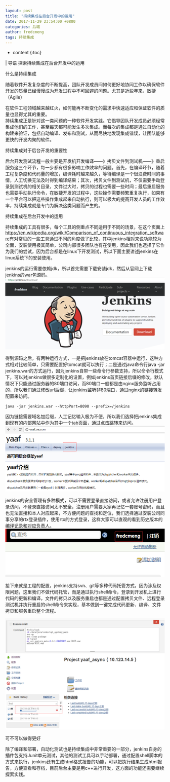```yaml
---
layout: post
title: "持续集成在后台开发中的运用"
date: 2017-11-29 23:54:00 +0800
categories: 后端
author: fredcmeng
tags: 持续集成
---
```


* content
{:toc}

| 导语 探索持续集成在后台开发中的运用

什么是持续集成

随着软件开发复杂度的不断提高，团队开发成员间如何更好地协同工作以确保软件开发的质量已经慢慢成为开发过程中不可回避的问题。尤其是近些年来，敏捷（Agile）
<!--more-->
在软件工程领域越来越红火，如何能再不断变化的需求中快速适应和保证软件的质量也显得尤其的重要。  
持续集成正是针对这一类问题的一种软件开发实践。它倡导团队开发成员必须经常集成他们的工作，甚至每天都可能发生多次集成。而每次的集成都是通过自动化的构建来验证，包括自动编译、发布和测试，从而尽快地发现集成错误，让团队能够更快的开发内聚的软件。

持续集成对于后台开发的重要性

后台开发测试流程一般主要是开发机开发编译——》拷贝文件到测试机——》重启服务这三个环节，每一步都有很多影响工作效率的问题。首先，在编译环节，随着工程复杂度和代码量的增加，编译耗时越来越久，等待编译是一个很浪费时间的事情，人工切换无法及时得到编译结果；其次，拷贝文件到测试机，不仅需要手动登录到测试机的相关目录，文件过大时，拷贝的过程也需要一些时间；最后重启服务也需要手动执行命令，在敏捷开发的过程中，这些操作需要频繁重复执行，如果有一个平台可以把这些操作集成起来自动执行，则可以极大的提高开发人员的工作效率，持续集成就是专门为解决这类问题而产生的。

持续集成在后台开发中的运用

持续集成的工具有很多，每个工具的侧重点不同适用于不同的场景，在这个页面上<https://en.wikipedia.org/wiki/Comparison_of_continuous_integration_software>有对常见的一些工具通过不同的角度做了比较，其中jenkins相对来说功能较为全面，安装使用极其简单，公司内部很多团队也有在使用，因此我们也选择了它作为我们的尝试，因为后台都是在linux下开发测试，所以下面主要讲述jenkins在linux系统下的安装使用。

jenkins的运行需要依赖jdk，所以首先需要下载安装jdk，然后从官网上下载jenkins的war包源码。![](/image/chi_xu_ji_cheng_zai_hou_tai_kai_fa_zhong_de_yun_yong/9b5bf2ff11acb58c7a3414674aab01faccd7d333159614b1729b1db6bba21ec0)

得到源码之后，有两种运行方式，一是把jenkins放在tomcat容器中运行，这种方式相对比较简单，只需要配置好tomcat就可以执行；二是通过java命令行java
-jar
jenkins.war的方式运行，因为jenkins自带一些命令行参数支持，所以命令行模式下，可以对jenkins做很多定制化的设置，例如jenkins首页链接后缀的修改，默认情况下只能通过服务器的80端口访问，而80端口一般都是由nginx服务监听占用的，所以我们通过修改url后缀，让jenkins监听非80端口，通过nginx的链接转发配置来访问。

    
    
    java -jar jenkins.war --httpPort=8090 --prefix=/jenkins

因为链接需要域名加后缀，人工记忆输入极为不便，所以我们选择把jenkins集成到现有的内部网站中作为其中一个tab页面，通过点击跳转来访问。![](/image/chi_xu_ji_cheng_zai_hou_tai_kai_fa_zhong_de_yun_yong/733931fad072d17245117cde6f3b767ad9ec3ad94032da44a298db9e54daf369)

jenkins的安全管理有多种模式，可以不需要登录直接访问，或者允许注册用户登录访问，不登录直接访问太不安全，注册用户需要大家再记忆一套账号密码，而且也无法直接和本人对应起来，不方便问题的查找和定位，我们选择通过安装公司同事分享的rtx登录插件，使用rtx的方式登录，这样大家可以直观的看到历史版本的编译记录和对应负责人。![](/image/chi_xu_ji_cheng_zai_hou_tai_kai_fa_zhong_de_yun_yong/f865dac27d22a99acef23160a900c2a243a7a7b2380dca712507f4b988d86dbd)

接下来就是工程的配置，jenkins支持svn、git等多种代码托管方式，因为涉及权限问题，这里我们不做代码托管，而是通过执行shell命令，登录到开发机上进行代码的更新和编译，文件的拷贝以及服务重启也都是通过配置拷贝文件、远程登录测试机并执行重启的shell命令来实现，基本做到一键完成代码更新、编译、文件拷贝和服务重启整个流程。

![](/image/chi_xu_ji_cheng_zai_hou_tai_kai_fa_zhong_de_yun_yong/fbd0be4eb6f02708f1daaf47a84f557e6aca91971d17d757ba94435c8b570cc2)![](/image/chi_xu_ji_cheng_zai_hou_tai_kai_fa_zhong_de_yun_yong/62d270041c0537db9e59d87020fe25bf89af1cd454cdddef8d74a143325fb213)

可不可以做得更好

除了编译和部署，自动化测试也是持续集成中非常重要的一部分，jenkins自身的插件包支持Junit单元测试，其他的测试工具可以手动部署，通过配置shell脚本的方式来执行，jenkins还有生成html格式报告的功能，可以把执行结果生成html报告，方便查看和存档，目前后台主要是用c++进行开发，这方面的功能还需要继续探索实践。

